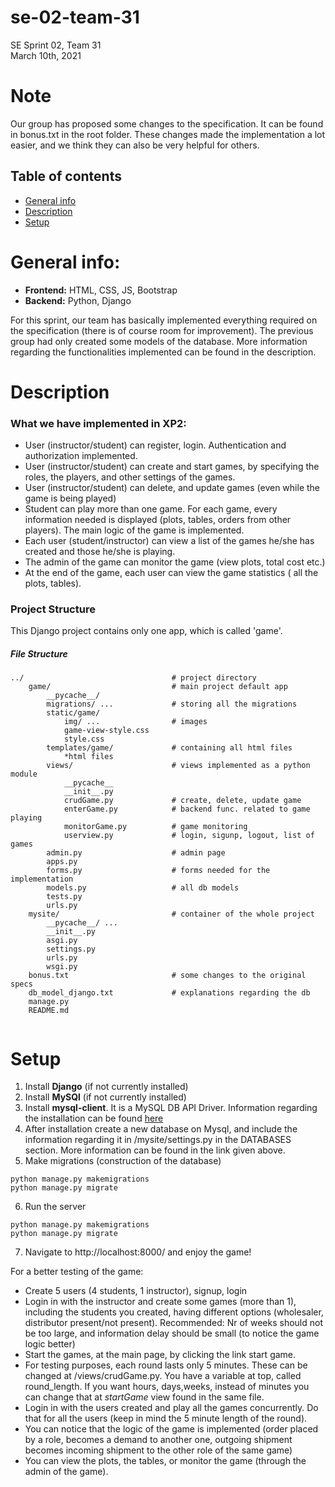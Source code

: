 # se-02-team-31
SE Sprint 02, Team 31  
March 10th, 2021


# Note
Our group has proposed some changes to the specification. It can be found in bonus.txt in the root folder. These changes made the implementation a lot easier, and we think they can also be very helpful for others.

## Table of contents
* [General info](#general-info)
* [Description](#description)
* [Setup](#setup)


# General info:
* **Frontend:** HTML, CSS, JS, Bootstrap  
* **Backend:** Python, Django

For this sprint, our team has basically implemented everything required on the specification (there is of course room for improvement). The previous group had only created some models of the database. More information regarding the functionalities implemented can be found in the description.



# Description
### What we have implemented in XP2:
* User (instructor/student) can register, login. Authentication and authorization implemented.
* User (instructor/student) can create and start games, by specifying the roles, the players, and other settings of the games.
* User (instructor/student) can delete, and update games (even while the game is being played)
* Student can play more than one game. For each game, every information needed is displayed (plots, tables, orders from other players). The main logic of the game is implemented.
* Each user (student/instructor) can view a list of the games he/she has created and those he/she is playing.
* The admin of the game can monitor the game (view plots, total cost etc.)
* At the end of the game, each user can view the game statistics ( all the plots, tables).

### Project Structure
This Django project contains only one app, which is called 'game'.

##### File Structure
```
../                                 # project directory
    game/                           # main project default app
        __pycache__/
        migrations/ ...             # storing all the migrations
        static/game/
            img/ ...                # images
            game-view-style.css     
            style.css
        templates/game/             # containing all html files
            *html files
        views/                      # views implemented as a python module
            __pycache__
            __init__.py
            crudGame.py             # create, delete, update game
            enterGame.py            # backend func. related to game playing
            monitorGame.py          # game monitoring
            userview.py             # login, sigunp, logout, list of games
        admin.py                    # admin page
        apps.py
        forms.py                    # forms needed for the implementation
        models.py                   # all db models
        tests.py        
        urls.py
    mysite/                         # container of the whole project
        __pycache__/ ...             
        __init__.py               
        asgi.py
        settings.py
        urls.py
        wsgi.py
    bonus.txt                       # some changes to the original specs
    db_model_django.txt             # explanations regarding the db
    manage.py
    README.md
    
```



# Setup
1. Install **Django** (if not currently installed)
2. Install **MySQl** (if not currently installed)
3. Install **mysql-client**. It is a MySQL DB API Driver. Information regarding the installation can be found [here](https://medium.com/@omaraamir19966/connect-django-with-mysql-database-f946d0f6f9e3)
4. After installation create a new database on Mysql, and include the information regarding it in /mysite/settings.py in the DATABASES section. More information can be found in the link given above.
5. Make migrations (construction of the database)
```
python manage.py makemigrations
python manage.py migrate

```
6. Run the server
```
python manage.py makemigrations
python manage.py migrate

```
7. Navigate to http://localhost:8000/ and enjoy the game!

For a better testing of the game:
- Create 5 users (4 students, 1 instructor), signup, login
- Login in with the instructor and create some games (more than 1), including the students you created, having different options (wholesaler, distributor present/not present). Recommended: Nr of weeks should not be too large, and information delay should be small (to notice the game logic better)
- Start the games, at the main page, by clicking the link start game.
- For testing purposes, each round lasts only 5 minutes. These can be changed at /views/crudGame.py. You have a variable at top, called round_length. If you want hours, days,weeks, instead of minutes you can change that at *startGame* view found in the same file.
- Login in with the users created and play all the games concurrently. Do that for all the users (keep in mind the 5 minute length of the round).
- You can notice that the logic of the game is implemented (order placed by a role, becomes a demand to another one, outgoing shipment becomes incoming shipment to the other role of the same game)
- You can view the plots, the tables, or monitor the game (through the admin of the game).

